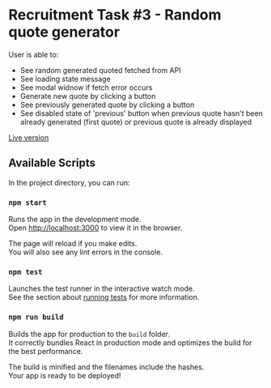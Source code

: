 # Recruitment Task #3 - Random quote generator
User is able to:
- See random generated quoted fetched from API
- See loading state message
- See modal widnow if fetch error occurs
- Generate new quote by clicking a button
- See previously generated quote by clicking a button
- See disabled state of 'previous' button when previous quote hasn't been already generated (first quote) or previous quote is already displayed

[Live version](https://mrutkowski99.github.io/recruitment-radnom-quotes/)

## Available Scripts

In the project directory, you can run:

### `npm start`

Runs the app in the development mode.\
Open [http://localhost:3000](http://localhost:3000) to view it in the browser.

The page will reload if you make edits.\
You will also see any lint errors in the console.

### `npm test`

Launches the test runner in the interactive watch mode.\
See the section about [running tests](https://facebook.github.io/create-react-app/docs/running-tests) for more information.

### `npm run build`

Builds the app for production to the `build` folder.\
It correctly bundles React in production mode and optimizes the build for the best performance.

The build is minified and the filenames include the hashes.\
Your app is ready to be deployed!
